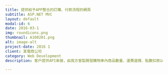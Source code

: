 ```yaml
---
title: 提供給予APP整合的訂購、付款流程的網頁
subtitle: ASP.NET MVC
layout: default
modal-id: 6
date: 2016-03-1
img: roundicons.png
thumbnail: A100201.png
alt: image-alt
project-date: 2016 1 
client: 某電商公司
category: Web Development
description: 客戶提供API串接，由我方客製開發購物車內商品數量、運費選擇、點數扣款以及付款方式各項功能頁面，提供給予手機APP整合，包含ios與android版本。

---
```

